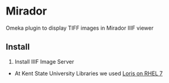 # Mirador

Omeka plugin to display TIFF images in Mirador IIIF viewer

## Install

1. Install IIIF Image Server
  * At Kent State University Libraries we used [Loris on RHEL 7](https://github.com/loris-imageserver/loris/blob/development/doc/redhat-7-install.md)